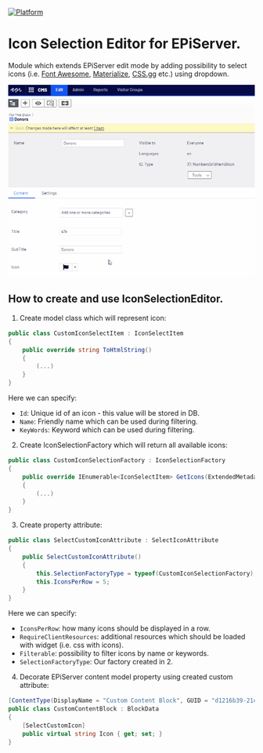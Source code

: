 [![Platform](https://img.shields.io/badge/Episerver-11.1.0-orange.svg?style=flat)](https://nuget.episerver.com/package/?id=EPiServer.CMS.UI.Core&v=11.1.0)

# Icon Selection Editor for EPiServer.

Module which extends EPiServer edit mode by adding possibility to select icons (i.e. [Font Awesome](https://fontawesome.com/), [Materialize](https://materializecss.com/), [CSS.gg](https://css.gg/) etc.) using dropdown.

![](docs/fa.gif)

## How to create and use IconSelectionEditor.

1. Create model class which will represent icon:
```csharp
public class CustomIconSelectItem : IconSelectItem
{
    public override string ToHtmlString()
    {
        (...)
    }
}
```

Here we can specify:
- ```Id```: Unique id of an icon - this value will be stored in DB.
- ```Name```: Friendly name which can be used during filtering.
- ```KeyWords```: Keyword which can be used during filtering.

2. Create IconSelectionFactory which will return all available icons:
```csharp
public class CustomIconSelectionFactory : IconSelectionFactory
{
    public override IEnumerable<IconSelectItem> GetIcons(ExtendedMetadata metadata)
    {
        (...)
    }
}
```

3. Create property attribute:
```csharp
public class SelectCustomIconAttribute : SelectIconAttribute
{
    public SelectCustomIconAttribute()
    {
        this.SelectionFactoryType = typeof(CustomIconSelectionFactory);
        this.IconsPerRow = 5;
    }
}
```

Here we can specify:
- ```IconsPerRow```: how many icons should be displayed in a row.
- ```RequireClientResources```: additional resources which should be loaded with widget (i.e. css with icons).
- ```Filterable```: possibility to filter icons by name or keywords.
- ```SelectionFactoryType```: Our factory created in 2.

4. Decorate EPiServer content model property using created custom attribute:
```csharp
[ContentType(DisplayName = "Custom Content Block", GUID = "d1216b39-21ce-4873-a8c1-c3d5db2b9285")]
public class CustomContentBlock : BlockData
{
    [SelectCustomIcon]
    public virtual string Icon { get; set; }
}
```
